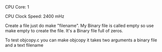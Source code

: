 CPU Core: 1

CPU Clock Speed: 2400 mHz

Create a file just do make "filename". My Binary file is called empty so use make empty to create the file. It's a Binary file full of zeros.

To test objcopy.c you can make objcopy it takes two arguments a binary file and a text filename
